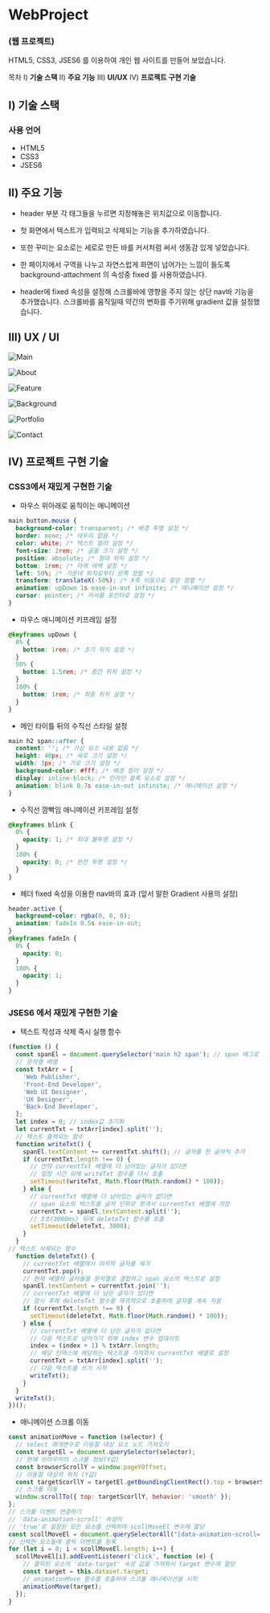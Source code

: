 # WebProject
### (웹 프로젝트)

HTML5, CSS3, JSES6 를 이용하여
개인 웹 사이트를 만들어 보았습니다.
 
목차
Ⅰ) **기술 스택**
Ⅱ) **주요 기능**
Ⅲ) **UI/UX**
Ⅳ) **프로젝트 구현 기술**


## Ⅰ) 기술 스택

### 사용 언어

- HTML5
- CSS3
- JSES6


## Ⅱ) 주요 기능

 - header 부분 각 태그들을 누르면 지정해놓은 위치값으로 이동합니다.

 - 첫 화면에서 텍스트가 입력되고 삭제되는 기능을 추가하였습니다.

 - 또한 꾸미는 요소로는 세로로 만든 바를 커서처럼 써서 생동감 있게 넣었습니다.

 - 한 페이지에서 구역을 나누고 자연스럽게 화면이 넘어가는 느낌이 들도록
   background-attachment 의 속성중 fixed 를 사용하였습니다.

 - header에 fixed 속성을 설정해 스크롤바에 영향을 주지 않는 상단 nav바 기능을 추가했습니다.
   스크롤바를 움직일때 약간의 변화를 주기위해 gradient 값을 설정했습니다.

## Ⅲ) UX / UI

![Main](https://github.com/kidchang93/webProject/assets/145524731/b499a2d8-96df-4d8a-b9f3-20259128e3c9)

![About](https://github.com/kidchang93/webProject/assets/145524731/18d42664-3452-47fb-85aa-cfb76768eaf8)

![Feature](https://github.com/kidchang93/webProject/assets/145524731/de4977b9-514e-4b40-8840-51f65009a8d5)

![Background](https://github.com/kidchang93/webProject/assets/145524731/ec4a137f-0cd8-405b-9283-51464a706a88)

![Portfolio](https://github.com/kidchang93/webProject/assets/145524731/7662bee0-0a9d-48f1-8942-0574825862cb)

![Contact](https://github.com/kidchang93/webProject/assets/145524731/8ceb76af-d0a4-4314-99ab-1000cd4d235c)

## Ⅳ) 프로젝트 구현 기술

### CSS3에서 재밌게 구현한 기술

- 마우스 위아래로 움직이는 애니메이션

```css
main button.mouse {
  background-color: transparent; /* 배경 투명 설정 */
  border: none; /* 테두리 없음 */
  color: white; /* 텍스트 컬러 설정 */
  font-size: 2rem; /* 글꼴 크기 설정 */
  position: absolute; /* 절대 위치 설정 */
  bottom: 1rem; /* 아래 여백 설정 */
  left: 50%; /* 가운데 위치로부터 왼쪽 정렬 */
  transform: translateX(-50%); /* X축 이동으로 중앙 정렬 */
  animation: upDown 1s ease-in-out infinite; /* 애니메이션 설정 */
  cursor: pointer; /* 커서를 포인터로 설정 */
}
```

- 마우스 애니메이션 키프레임 설정

```css
@keyframes upDown {
  0% {
    bottom: 1rem; /* 초기 위치 설정 */
  }
  50% {
    bottom: 1.5rem; /* 중간 위치 설정 */
  }
  100% {
    bottom: 1rem; /* 최종 위치 설정 */
  }
}
```

- 메인 타이틀 뒤의 수직선 스타일 설정

```css
main h2 span::after {
  content: ''; /* 가상 요소 내용 없음 */
  height: 40px; /* 세로 크기 설정 */
  width: 3px; /* 가로 크기 설정 */
  background-color: #fff; /* 배경 컬러 설정 */
  display: inline-block; /* 인라인 블록 요소로 설정 */
  animation: blink 0.7s ease-in-out infinite; /* 애니메이션 설정 */
}
```
- 수직선 깜빡임 애니메이션 키프레임 설정

```css
@keyframes blink {
  0% {
    opacity: 1; /* 최대 불투명 설정 */
  }
  100% {
    opacity: 0; /* 완전 투명 설정 */
  }
}
```

- 헤더 fixed 속성을 이용한 nav바의 효과 (앞서 말한 Gradient 사용의 설정)

```css
header.active {
  background-color: rgba(0, 0, 0);
  animation: fadeIn 0.5s ease-in-out;
}
@keyframes fadeIn {
  0% {
    opacity: 0;
  }
  100% {
    opacity: 1;
  }
}
```

### JSES6 에서 재밌게 구현한 기술

- 텍스트 작성과 삭제 즉시 실행 함수

```js
(function () {
  const spanEl = document.querySelector('main h2 span'); // span 태그로 접근
  // 문자열 배열
  const txtArr = [
    'Web Publisher',
    'Front-End Developer',
    'Web UI Designer',
    'UX Designer',
    'Back-End Developer',
  ];
  let index = 0; // index값 초기화
  let currentTxt = txtArr[index].split('');
  // 텍스트 출력되는 함수
  function writeTxt() {
    spanEl.textContent += currentTxt.shift(); // 글자를 한 글자씩 추가
    if (currentTxt.length !== 0) {
      // 만약 currentTxt 배열에 더 남아있는 글자가 있다면
      // 일정 시간 뒤에 writeTxt 함수를 다시 호출
      setTimeout(writeTxt, Math.floor(Math.random() * 100));
    } else {
      // currentTxt 배열에 더 남아있는 글자가 없다면
      // span 요소의 텍스트를 글자 단위로 쪼개서 currentTxt 배열에 저장
      currentTxt = spanEl.textContent.split('');
      // 3초(3000ms) 뒤에 deleteTxt 함수를 호출
      setTimeout(deleteTxt, 3000);
    }
  }
// 텍스트 삭제되는 함수
  function deleteTxt() {
    // currentTxt 배열에서 마지막 글자를 제거
    currentTxt.pop();
    // 현재 배열의 글자들을 문자열로 결합하고 span 요소의 텍스트로 설정
    spanEl.textContent = currentTxt.join('');
    // currentTxt 배열에 더 남은 글자가 있다면
    // 잠시 후에 deleteTxt 함수를 재귀적으로 호출하여 글자를 계속 지움
    if (currentTxt.length !== 0) {
      setTimeout(deleteTxt, Math.floor(Math.random() * 100));
    } else {
      // currentTxt 배열에 더 남은 글자가 없다면
      // 다음 텍스트로 넘어가기 위해 index 변수 업데이트
      index = (index + 1) % txtArr.length;
      // 해당 인덱스에 해당하는 텍스트를 가져와서 currentTxt 배열로 설정
      currentTxt = txtArr[index].split('');
      // 다음 텍스트를 쓰기 시작
      writeTxt();
    }
  }
  writeTxt();
})();

```

- 애니메이션 스크롤 이동

```js
const animationMove = function (selector) {
  // select 매개변수로 이동할 대상 요소 노드 가져오기
  const targetEl = document.querySelector(selector);
  // 현재 브라우저의 스크롤 정보(Y값)
  const browserScrollY = window.pageYOffset;
  // 이동할 대상의 위치 (Y값)
  const targetScorllY = targetEl.getBoundingClientRect().top + browserScrollY;
  // 스크롤 이동
  window.scrollTo({ top: targetScorllY, behavior: 'smooth' });
};
// 스크롤 이벤트 연결하기
// 'data-animation-scroll' 속성이
// 'true'로 설정된 모든 요소를 선택하여 scollMoveEl 변수에 할당
const scollMoveEl = document.querySelectorAll("[data-animation-scroll='true']");
// 선택한 요소들에 클릭 이벤트를 등록
for (let i = 0; i < scollMoveEl.length; i++) {
  scollMoveEl[i].addEventListener('click', function (e) {
    // 클릭된 요소의 'data-target' 속성 값을 가져와서 target 변수에 할당
    const target = this.dataset.target;
    // animationMove 함수를 호출하여 스크롤 애니메이션을 시작
    animationMove(target);
  });
}
```
